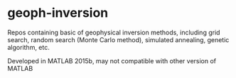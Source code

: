 # geoph-inversion

Repos containing basic of geophysical inversion methods, including grid search, random search (Monte Carlo method), simulated annealing, genetic algorithm, etc.

Developed in MATLAB 2015b, may not compatible with other version of MATLAB

